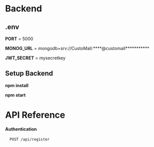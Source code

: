 # Backend

## .env

**PORT** = 5000

**MONOG_URL** = mongodb+srv://CustoMall:****@customall***********

**JWT_SECRET** = mysecretkey

## Setup Backend 

**npm install**

**npm start**



# API Reference

#### Authentication

```http
  POST /api/register
```